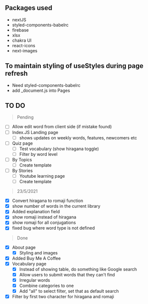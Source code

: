 ## Packages used

- nextJS
- styled-components-babelrc
- firebase
- xlsx
- chakra UI
- react-icons
- next-images

## To maintain styling of useStyles during page refresh

- Need styled-components-babelrc
- add \_document.js into Pages

## TO DO

> Pending

- [ ] Allow edit word from client side (if mistake found)
- [ ] Index.JS Landing page
  - [ ] shows updates on weekly words, features, newcomers etc
- [ ] Quiz page
  - [ ] Test vocabulary (show hiragana toggle)
  - [ ] Filter by word level
- [ ] By Topics
  - [ ] Create template
- [ ] By Stories
  - [ ] Youtube learning page
  - [ ] Create template

> 23/5/2021

- [x] Convert hiragana to romaji function
- [x] show number of words in the current library
- [x] Added explanation field
- [x] show romaji instead of hiragana
- [x] show romaji for all conjugations
- [x] fixed bug where word type is not defined

> Done

- [x] About page
  - [x] Styling and images
- [x] Added Buy Me A Coffee
- [x] Vocabulary page
  - [x] Instead of showing table, do something like Google search
  - [x] Allow users to submit words that they can't find
  - [x] Irregular words
  - [x] Combine categories to one
  - [x] Add "all" to select filter, set that as default search
- [x] Filter by first two character for hiragana and romaji
